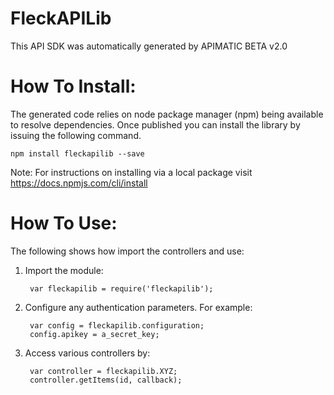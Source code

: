 FleckAPILib
=================
This API SDK was automatically generated by APIMATIC BETA v2.0


How To Install: 
=============
The generated code relies on node package manager (npm) being available to resolve dependencies.
Once published you can install the library by issuing the following command. 

    npm install fleckapilib --save

Note: For instructions on installing via a local package visit https://docs.npmjs.com/cli/install
 
How To Use:
===========
The following shows how import the controllers and use:

1) Import the module:

        var fleckapilib = require('fleckapilib');

2) Configure any authentication parameters. For example:

        var config = fleckapilib.configuration;
        config.apikey = a_secret_key;

3) Access various controllers by:

        var controller = fleckapilib.XYZ;
        controller.getItems(id, callback);
    

